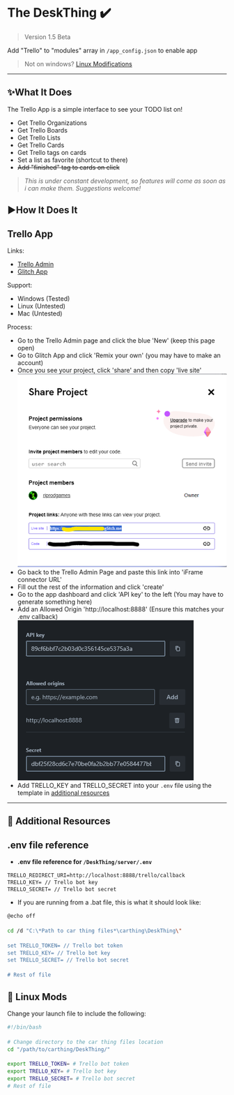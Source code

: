 # The DeskThing ✔️
> Version 1.5 Beta

Add "Trello" to "modules" array in `/app_config.json` to enable app
> Not on windows? [Linux Modifications](#-linux-mods)
---

## ✨What It Does

The Trello App is a simple interface to see your TODO list on!

- Get Trello Organizations
- Get Trello Boards
- Get Trello Lists
- Get Trello Cards
- Get Trello tags on cards
- Set a list as favorite (shortcut to there)
- ~~Add "finished" tag to cards on click~~
> *This is under constant development, so features will come as soon as i can make them. Suggestions welcome!*

## ▶️How It Does It

## Trello App

Links:
- [Trello Admin](https://trello.com/power-ups/admin/)
- [Glitch App](https://glitch.com/~trello-power-up)

Support:
- Windows (Tested)
- Linux (Untested)
- Mac (Untested)

Process:
- Go to the Trello Admin page and click the blue 'New' (keep this page open)
- Go to Glitch App and click 'Remix your own' (you may have to make an account)
- Once you see your project, click 'share' and then copy 'live site'
![Trello Glitch Instructions](/readme_images/trello_glitch.png)
- Go back to the Trello Admin Page and paste this link into 'iFrame connector URL'
- Fill out the rest of the information and click 'create'
- Go to the app dashboard and click 'API key' to the left (You may have to generate something here)
- Add an Allowed Origin 'http://localhost:8888' (Ensure this matches your .env callback)
![Trello API Instructions](/readme_images/trello_api.png)
- Add TRELLO_KEY and TRELLO_SECRET into your `.env` file using the template in [additional resources](#-additional-resources)


---
## 📗 Additional Resources

## .env file reference
- **.env file reference for `/DeskThing/server/.env`**
```env
TRELLO_REDIRECT_URI=http://localhost:8888/trello/callback
TRELLO_KEY= // Trello bot key
TRELLO_SECRET= // Trello bot secret
```

- If you are running from a .bat file, this is what it should look like:
```sh
@echo off

cd /d "C:\*Path to car thing files*\carthing\DeskThing\"

set TRELLO_TOKEN= // Trello bot token
set TRELLO_KEY= // Trello bot key
set TRELLO_SECRET= // Trello bot secret

# Rest of file
```

## 🤖 Linux Mods

Change your launch file to include the following: 
```sh
#!/bin/bash

# Change directory to the car thing files location
cd "/path/to/carthing/DeskThing/"

export TRELLO_TOKEN= # Trello bot token
export TRELLO_KEY= # Trello bot key
export TRELLO_SECRET= # Trello bot secret
# Rest of file
```